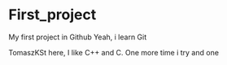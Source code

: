 # First_project
My first project in Github
Yeah, i learn Git

TomaszKSt here, I like C++ and C. 
One more time i try
and one
